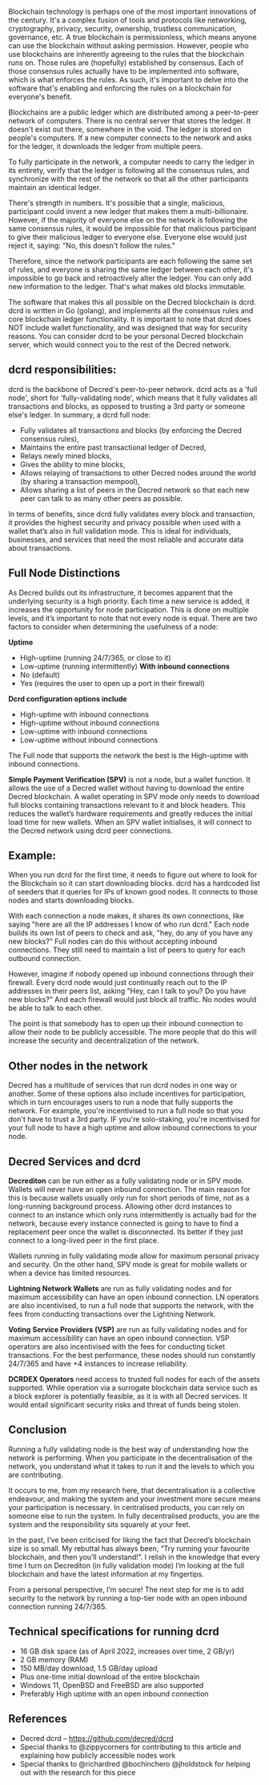 
Blockchain technology is perhaps one of the most important innovations of the century. It's a complex fusion of tools and protocols like networking, cryptography, privacy, security, ownership, trustless communication, governance, etc. A true blockchain is permissionless, which means anyone can use the blockchain without asking permission. However, people who use blockchains are inherently agreeing to the rules that the blockchain runs on. Those rules are (hopefully) established by consensus. Each of those consensus rules actually have to be implemented into software, which is what enforces the rules. As such, it's important to delve into the software that's enabling and enforcing the rules on a blockchain for everyone's benefit.

Blockchains are a public ledger which are distributed among a peer-to-peer network of computers. There is no central server that stores the ledger. It doesn't exist out there, somewhere in the void. The ledger is stored on people's computers. If a new computer connects to the network and asks for the ledger, it downloads the ledger from multiple peers. 

To fully participate in the network, a computer needs to carry the ledger in its entirety, verify that the ledger is following all the consensus rules, and synchronize with the rest of the network so that all the other participants maintain an identical ledger.

There's strength in numbers. It's possible that a single, malicious, participant could invent a new ledger that makes them a multi-billionaire. However, if the majority of everyone else on the network is following the same consensus rules, it would be impossible for that malicious participant to give their malicious ledger to everyone else. Everyone else would just reject it, saying: "No, this doesn't follow the rules."

Therefore, since the network participants are each following the same set of rules, and everyone is sharing the same ledger between each other, it's impossible to go back and retroactively alter the ledger. You can only add new information to the ledger. That's what makes old blocks immutable.

The software that makes this all possible on the Decred blockchain is dcrd. dcrd is written in Go (golang), and implements all the consensus rules and core blockchain ledger functionality. It is important to note that dcrd does NOT include wallet functionality, and was designed that way for security reasons. You can consider dcrd to be your personal Decred blockchain server, which would connect you to the rest of the Decred network.

## dcrd responsibilities:
dcrd is the backbone of Decred's peer-to-peer network. dcrd acts as a 'full node', short for 'fully-validating node', which means that it fully validates all transactions and blocks, as opposed to trusting a 3rd party or someone else's ledger. In summary, a dcrd full node:

* Fully validates all transactions and blocks (by enforcing the Decred consensus rules),
* Maintains the entire past transactional ledger of Decred,
* Relays newly mined blocks,
* Gives the ability to mine blocks,
* Allows relaying of transactions to other Decred nodes around the world (by sharing a transaction mempool),
* Allows sharing a list of peers in the Decred network so that each new peer can talk to as many other peers as possible.

In terms of benefits, since dcrd fully validates every block and transaction, it provides the highest security and privacy possible when used with a wallet that’s also in full validation mode. This is ideal for individuals, businesses, and services that need the most reliable and accurate data about transactions.

## Full Node Distinctions
As Decred builds out its infrastructure, it becomes apparent that the underlying security is a high priority. Each time a new service is added, it increases the opportunity for node participation. This is done on multiple levels, and it’s important to note that not every node is equal. There are two factors to consider when determining the usefulness of a node:

**Uptime**
* High-uptime (running 24/7/365, or close to it)
* Low-uptime (running intermittently)
**With inbound connections**
* No (default)
* Yes (requires the user to open up a port in their firewall)

**Dcrd configuration options include**
* High-uptime with inbound connections
* High-uptime without inbound connections
* Low-uptime with inbound connections
* Low-uptime without inbound connections

The Full node that supports the network the best is the High-uptime with inbound connections.

**Simple Payment Verification (SPV)** is not a node, but a wallet function. It allows the use of a Decred wallet without having to download the entire Decred blockchain. A wallet operating in SPV mode only needs to download full blocks containing transactions relevant to it and block headers. This reduces the wallet’s hardware requirements and greatly reduces the initial load time for new wallets. When an SPV wallet initialises, it will connect to the Decred network using dcrd peer connections.

## Example:
When you run dcrd for the first time, it needs to figure out where to look for the Blockchain so it can start downloading blocks. dcrd has a hardcoded list of seeders that it queries for IPs of known good nodes. It connects to those nodes and starts downloading blocks.

With each connection a node makes, it shares its own connections, like saying "here are all the IP addresses I know of who run dcrd." Each node builds its own list of peers to check and ask, "hey, do any of you have any new blocks?" Full nodes can do this without accepting inbound connections. They still need to maintain a list of peers to query for each outbound connection.

However, imagine if nobody opened up inbound connections through their firewall. Every dcrd node would just continually reach out to the IP addresses in their peers list, asking "Hey, can I talk to you? Do you have new blocks?" And each firewall would just block all traffic. No nodes would be able to talk to each other.

The point is that somebody has to open up their inbound connection to allow their node to be publicly accessible. The more people that do this will increase the security and decentralization of the network. 

## Other nodes in the network
Decred has a multitude of services that run dcrd nodes in one way or another. Some of these options also include incentives for participation, which in turn encourages users to run a node that fully supports the network. For example, you're incentivised to run a full node so that you don't have to trust a 3rd party. IF you're solo-staking, you're incentivised for your full node to have a high uptime and allow inbound connections to your node.

## Decred Services and dcrd

**Decrediton** can be run either as a fully validating node or in SPV mode. Wallets will never have an open inbound connection. The main reason for this is because wallets usually only run for short periods of time, not as a long-running background process. Allowing other dcrd instances to connect to an instance which only runs intermittently is actually bad for the network, because every instance connected is going to have to find a replacement peer once the wallet is disconnected. Its better if they just connect to a long-lived peer in the first place.

Wallets running in fully validating mode allow for maximum personal privacy and security. On the other hand, SPV mode is great for mobile wallets or when a device has limited resources. 

**Lightning Network Wallets** are run as fully validating nodes and for maximum accessibility can have an open inbound connection. LN operators are also incentivised, to run a full node that supports the network, with the fees from conducting transactions over the Lightning Network.

**Voting Service Providers (VSP)** are run as fully validating nodes and for maximum accessibility can have an open inbound connection. VSP operators are also incentivised with the fees for conducting ticket transactions. For the best performance, these nodes should run constantly 24/7/365 and have +4 instances to increase reliability.

**DCRDEX Operators** need access to trusted full nodes for each of the assets supported. While operation via a surrogate blockchain data service such as a block explorer is potentially feasible, as it is with all Decred services. It would entail significant security risks and threat of funds being stolen.  

## Conclusion
Running a fully validating node is the best way of understanding how the network is performing. When you participate in the decentralisation of the network, you understand what it takes to run it and the levels to which you are contributing. 

It occurs to me, from my research here, that decentralisation is a collective endeavour, and making the system and your investment more secure means your participation is necessary. In centralised products, you can rely on someone else to run the system. In fully decentralised products, you are the system and the responsibility sits squarely at your feet.

In the past, I’ve been criticised for liking the fact that Decred’s blockchain size is so small. My rebuttal has always been, “Try running your favourite blockchain, and then you’ll understand!”. I relish in the knowledge that every time I turn on Decrediton (in fully validation mode) I’m looking at the full blockchain and have the latest information at my fingertips. 

From a personal perspective, I’m secure! The next step for me is to add security to the network by running a top-tier node with an open inbound connection running 24/7/365.

## Technical specifications for running dcrd
* 16 GB disk space (as of April 2022, increases over time, 2 GB/yr)
* 2 GB memory (RAM)
* 150 MB/day download, 1.5 GB/day upload
* Plus one-time initial download of the entire blockchain
* Windows 11, OpenBSD and FreeBSD are also supported
* Preferably High uptime with an open inbound connection

## References
* Decred dcrd – https://github.com/decred/dcrd
* Special thanks to @zippycorners for contributing to this article and explaining how publicly accessible nodes work
* Special thanks to @richardred @bochinchero @jholdstock for helping out with the research for this piece
